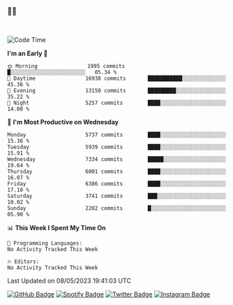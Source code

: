 ### 🤙🍺

<!-- <a href="https://github-readme-stats.vercel.app/api?username=hzak2xx&count_private=true&show_icons=true&theme=dracula">
  <img align="center" src="https://github-readme-stats.vercel.app/api?username=hzak2xx&count_private=true&show_icons=true&theme=dracula" />
</a>
</br> -->
</br>

<!--START_SECTION:waka-->
![Code Time](http://img.shields.io/badge/Code%20Time-2%2C386%20hrs%203%20mins-blue)

**I'm an Early 🐤** 

```text
🌞 Morning                1995 commits        █░░░░░░░░░░░░░░░░░░░░░░░░   05.34 % 
🌆 Daytime                16938 commits       ███████████░░░░░░░░░░░░░░   45.36 % 
🌃 Evening                13150 commits       █████████░░░░░░░░░░░░░░░░   35.22 % 
🌙 Night                  5257 commits        ████░░░░░░░░░░░░░░░░░░░░░   14.08 % 
```
📅 **I'm Most Productive on Wednesday** 

```text
Monday                   5737 commits        ████░░░░░░░░░░░░░░░░░░░░░   15.36 % 
Tuesday                  5939 commits        ████░░░░░░░░░░░░░░░░░░░░░   15.91 % 
Wednesday                7334 commits        █████░░░░░░░░░░░░░░░░░░░░   19.64 % 
Thursday                 6001 commits        ████░░░░░░░░░░░░░░░░░░░░░   16.07 % 
Friday                   6386 commits        ████░░░░░░░░░░░░░░░░░░░░░   17.10 % 
Saturday                 3741 commits        ███░░░░░░░░░░░░░░░░░░░░░░   10.02 % 
Sunday                   2202 commits        █░░░░░░░░░░░░░░░░░░░░░░░░   05.90 % 
```


📊 **This Week I Spent My Time On** 

```text
💬 Programming Languages: 
No Activity Tracked This Week

🔥 Editors: 
No Activity Tracked This Week
```


 Last Updated on 08/05/2023 19:41:03 UTC
<!--END_SECTION:waka-->

[![GitHub Badge](https://img.shields.io/badge/GitHub-100000?style=for-the-badge&logo=github&logoColor=white)](https://github.com/hzak2xx)
[![Spotify Badge](https://img.shields.io/badge/Spotify-1ED760?&style=for-the-badge&logo=spotify&logoColor=white)](https://open.spotify.com/user/uf90s6sbbh75a1mt44clkhkvf)
[![Twitter Badge](https://img.shields.io/badge/Twitter-1DA1F2?style=for-the-badge&logo=twitter&logoColor=white)](https://twitter.com/hzak2xx)
[![Instagram Badge](https://img.shields.io/badge/Instagram-E4405F?style=for-the-badge&logo=instagram&logoColor=white)](https://www.instagram.com/hzak2xx/)
